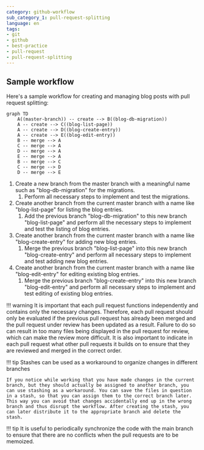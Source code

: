 ```yaml
---
category: github-workflow
sub_category_1: pull-request-splitting
language: en
tags:
- git
- github
- best-practice
- pull-request
- pull-request-splitting
---
```


## Sample workflow

Here's a sample workflow for creating and managing blog posts with pull request splitting:

``` mermaid
graph TD
	A((master-branch)) -- create --> B((blog-db-migration))
	A -- create --> C((blog-list-page))
	A -- create --> D((blog-create-entry))
	A -- create --> E((blog-edit-entry))
	B -- merge --> A
	C -- merge --> A
	D -- merge --> A
	E -- merge --> A
	B -- merge --> C
	C -- merge --> D
	D -- merge --> E
```

1.  Create a new branch from the master branch with a meaningful name such as "blog-db-migration" for the migrations.
	1.  Perform all necessary steps to implement and test the migrations.
2. Create another branch from the current master branch with a name like "blog-list-page" for listing the blog entries.
	1. Add the previous branch "blog-db-migration" to this new branch "blog-list-page" and perform all the necessary steps to implement and test the listing of blog entries.
3. Create another branch from the current master branch with a name like "blog-create-entry" for adding new blog entries.
	1. Merge the previous branch "blog-list-page" into this new branch "blog-create-entry" and perform all necessary steps to implement and test adding new blog entries.
4. Create another branch from the current master branch with a name like "blog-edit-entry" for editing existing blog entries.
	1. Merge the previous branch "blog-create-entry" into this new branch "blog-edit-entry" and perform all necessary steps to implement and test editing of existing blog entries.

!!! warning
	It is important that each pull request functions independently and contains only the necessary changes. Therefore, each pull request should only be evaluated if the previous pull request has already been merged and the pull request under review has been updated as a result. Failure to do so can result in too many files being displayed in the pull request for review, which can make the review more difficult. It is also important to indicate in each pull request what other pull requests it builds on to ensure that they are reviewed and merged in the correct order.

!!! tip
	Stashes can be used as a workaround to organize changes in different branches

	If you notice while working that you have made changes in the current branch, but they should actually be assigned to another branch, you can use stashing as a workaround. You can save the files in question in a stash, so that you can assign them to the correct branch later. This way you can avoid that changes accidentally end up in the wrong branch and thus disrupt the workflow. After creating the stash, you can later distribute it to the appropriate branch and delete the stash.

!!! tip
	It is useful to periodically synchronize the code with the main branch to ensure that there are no conflicts when the pull requests are to be memoized.
